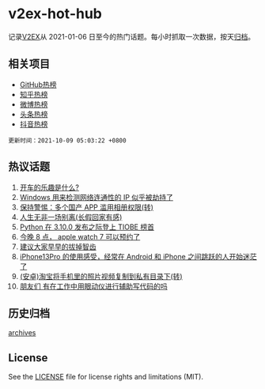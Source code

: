# v2ex-hot-hub

 记录[V2EX](https://www.v2ex.com/)从 2021-01-06 日至今的热门话题。每小时抓取一次数据，按天[归档](archives)。
 
 ## 相关项目

- [GitHub热榜](https://github.com/snaildev/github-hot-hub)
- [知乎热榜](https://github.com/snaildev/zhihu-hot-hub)
- [微博热榜](https://github.com/snaildev/weibo-hot-hub)
- [头条热榜](https://github.com/snaildev/toutiao-hot-hub)
- [抖音热榜](https://github.com/snaildev/douyin-hot-hub)


 `更新时间：2021-10-09 05:03:22 +0800`

## 热议话题

1. [开车的乐趣是什么?](https://www.v2ex.com/t/806327)
1. [Windows 用来检测网络连通性的 IP 似乎被劫持了](https://www.v2ex.com/t/806309)
1. [保持警惕：多个国产 APP 滥用相册权限(转)](https://www.v2ex.com/t/806442)
1. [人生无非一场别离(长假回家有感)](https://www.v2ex.com/t/806404)
1. [Python 在 3.10.0 发布之际登上 TIOBE 榜首](https://www.v2ex.com/t/806314)
1. [今晚 8 点， apple watch 7 可以预约了](https://www.v2ex.com/t/806372)
1. [建议大家早早的拔掉智齿](https://www.v2ex.com/t/806452)
1. [iPhone13Pro 的使用感受，经常在 Android 和 iPhone 之间跳跃的人开始迷茫了](https://www.v2ex.com/t/806378)
1. [(安卓)淘宝将手机里的照片视频复制到私有目录下(转)](https://www.v2ex.com/t/806351)
1. [朋友们 有在工作中用眼动仪进行辅助写代码的吗](https://www.v2ex.com/t/806326)

## 历史归档

[archives](archives)

## License

See the [LICENSE](LICENSE) file for license rights and limitations (MIT).

